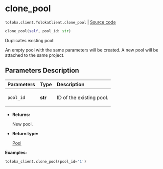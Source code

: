 # clone_pool
`toloka.client.TolokaClient.clone_pool` | [Source code](https://github.com/Toloka/toloka-kit/blob/v1.0.2/src/client/__init__.py#L1363)

```python
clone_pool(self, pool_id: str)
```

Duplicates existing pool


An empty pool with the same parameters will be created.
A new pool will be attached to the same project.

## Parameters Description

| Parameters | Type | Description |
| :----------| :----| :-----------|
`pool_id`|**str**|<p>ID of the existing pool.</p>

* **Returns:**

  New pool.

* **Return type:**

  [Pool](toloka.client.pool.Pool.md)

**Examples:**


```python
toloka_client.clone_pool(pool_id='1')
```
